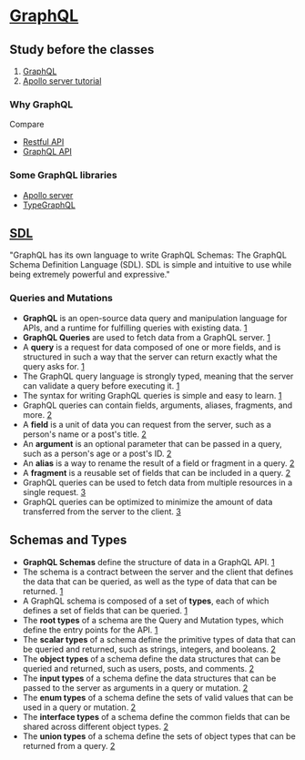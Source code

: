 # [GraphQL](https://graphql.org/)
<!-- TODO: show also how to use postman for graphql queries and explain why it's good practice to hide the playground in production (so /graphql only with http POST) -->
## Study before the classes
1. [GraphQL](https://www.youtube.com/watch?v=bRnu7xvU1_Y)
2. [Apollo server tutorial](https://www.youtube.com/watch?v=zDdNDWEAu78)

### Why GraphQL
Compare
* [Restful API](https://restcountries.com/v3.1/all)
* [GraphQL API](https://studio.apollographql.com/public/countries/explorer?explorerURLState=N4IgJg9gxgrgtgUwHYBcQC4QEcYIE4CeABAMIQyp4CWCAzkcADpJFFTmU31MutFIBDRMz5EEcCACsqIvu1RUkyFA1mjBw3qwC%2Bs3Um0htQA&variant=current) 

### Some GraphQL libraries
- [Apollo server](https://www.apollographql.com/docs/apollo-server/)
- [TypeGraphQL](https://typegraphql.com/)

## [SDL](https://www.prisma.io/blog/graphql-sdl-schema-definition-language-6755bcb9ce51)
"GraphQL has its own language to write GraphQL Schemas: The GraphQL Schema Definition Language (SDL). SDL is simple and intuitive to use while being extremely powerful and expressive."

### Queries and Mutations
- **GraphQL** is an open-source data query and manipulation language for APIs, and a runtime for fulfilling queries with existing data. [1]
- **GraphQL Queries** are used to fetch data from a GraphQL server. [1]
- A **query** is a request for data composed of one or more fields, and is structured in such a way that the server can return exactly what the query asks for. [1]
- The GraphQL query language is strongly typed, meaning that the server can validate a query before executing it. [1]
- The syntax for writing GraphQL queries is simple and easy to learn. [1]
- GraphQL queries can contain fields, arguments, aliases, fragments, and more. [2]
- A **field** is a unit of data you can request from the server, such as a person's name or a post's title. [2]
- An **argument** is an optional parameter that can be passed in a query, such as a person's age or a post's ID. [2]
- An **alias** is a way to rename the result of a field or fragment in a query. [2]
- A **fragment** is a reusable set of fields that can be included in a query. [2]
- GraphQL queries can be used to fetch data from multiple resources in a single request. [3]
- GraphQL queries can be optimized to minimize the amount of data transferred from the server to the client. [3]

[1]: https://graphql.org/learn/queries/
[2]: https://graphql.org/learn/queries/#fields-arguments-aliases-fragments
[3]: https://graphql.org/learn/queries/#fetching-multiple-resources

## Schemas and Types
- **GraphQL Schemas** define the structure of data in a GraphQL API. [1]
- The schema is a contract between the server and the client that defines the data that can be queried, as well as the type of data that can be returned. [1]
- A GraphQL schema is composed of a set of **types**, each of which defines a set of fields that can be queried. [1]
- The **root types** of a schema are the Query and Mutation types, which define the entry points for the API. [1]
- The **scalar types** of a schema define the primitive types of data that can be queried and returned, such as strings, integers, and booleans. [2]
- The **object types** of a schema define the data structures that can be queried and returned, such as users, posts, and comments. [2]
- The **input types** of a schema define the data structures that can be passed to the server as arguments in a query or mutation. [2]
- The **enum types** of a schema define the sets of valid values that can be used in a query or mutation. [2]
- The **interface types** of a schema define the common fields that can be shared across different object types. [2]
- The **union types** of a schema define the sets of object types that can be returned from a query. [2]

[1]: https://graphql.org/learn/schema/
[2]: https://graphql.org/learn/schema/#scalar-types-objects-input-types-enums-interfaces-unions

